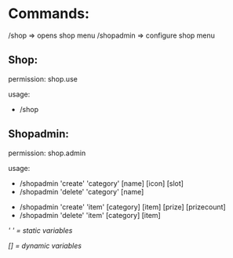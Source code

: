 # Commands:
/shop => opens shop menu
/shopadmin => configure shop menu
## Shop:
permission: shop.use<p>
usage:
- /shop


## Shopadmin:
permission: shop.admin<p>
usage:
- /shopadmin 'create' 'category' [name] [icon] [slot]  
- /shopadmin 'delete' 'category' [name] <p><p>
- /shopadmin 'create' 'item' [category] [item] [prize] [prizecount]
- /shopadmin 'delete' 'item' [category] [item]

*' ' = static variables<p> [] = dynamic variables*
